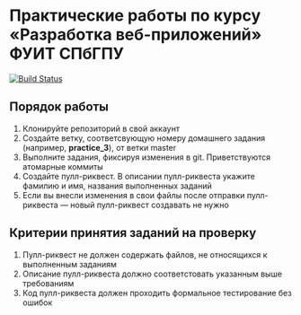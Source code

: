 # Практические работы по курсу «Разработка веб-приложений» ФУИТ СПбГПУ

[![Build Status](https://travis-ci.org/spbstuWebdevCourse/practice.png)](https://travis-ci.org/spbstuWebdevCourse/practice)

## Порядок работы

1. Клонируйте репозиторий в свой аккаунт
2. Создайте ветку, соответсвующую номеру домашнего задания (например, **practice_3**), от ветки master
3. Выполните задания, фиксируя изменения в git. Приветствуются атомарные коммиты
4. Создайте пулл-риквест. В описании пулл-риквеста укажите фамилию и имя, названия выполненных заданий
5. Если вы внесли изменения в свои файлы после отправки пулл-риквеста — новый пулл-риквест создавать не нужно

## Критерии принятия заданий на проверку

1. Пулл-риквест не должен содержать файлов, не относящихся к выполненным заданиям
2. Описание пулл-риквеста должно соответстовать указанным выше требованиям
3. Код пулл-риквеста должен проходить формальное тестирование без ошибок

